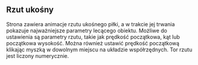 ## Rzut ukośny
Strona zawiera animacje rzutu ukośnego piłki, a w trakcie jej trwania pokazuje najważniejsze parametry lecącego obiektu. Możliwe do ustawienia są parametry rzutu, takie jak prędkość początkowa, kąt lub początkowa wysokość. Można również ustawić prędkość początkową klikając myszką w dowolnym miejscu na układzie współrzędnych. Tor rzutu jest liczony numerycznie.
